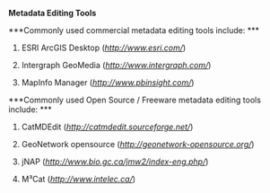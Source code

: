 ﻿**Metadata Editing Tools**

***Commonly used commercial metadata editing tools include: ***

1.  ESRI ArcGIS Desktop (*http://www.esri.com/*)

2.  Intergraph GeoMedia (*http://www.intergraph.com/*)

3.  MapInfo Manager (*http://www.pbinsight.com/*)

***Commonly used Open Source / Freeware metadata editing tools include: ***

1.  CatMDEdit (*http://catmdedit.sourceforge.net/*)

2.  GeoNetwork opensource (*http://geonetwork-opensource.org/*)

3.  jNAP (*http://www.bio.gc.ca/jmw2/index-eng.php/*)

4.  M³Cat (*http://www.intelec.ca/*)
